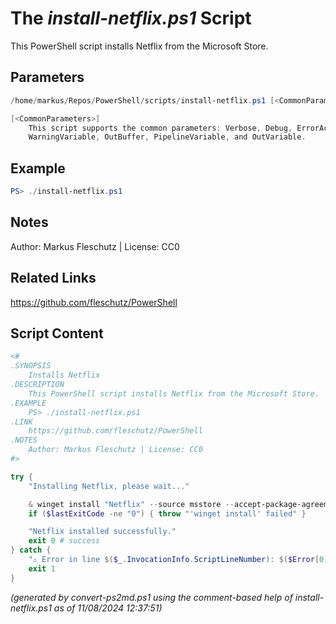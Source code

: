 The *install-netflix.ps1* Script
===========================

This PowerShell script installs Netflix from the Microsoft Store.

Parameters
----------
```powershell
/home/markus/Repos/PowerShell/scripts/install-netflix.ps1 [<CommonParameters>]

[<CommonParameters>]
    This script supports the common parameters: Verbose, Debug, ErrorAction, ErrorVariable, WarningAction, 
    WarningVariable, OutBuffer, PipelineVariable, and OutVariable.
```

Example
-------
```powershell
PS> ./install-netflix.ps1

```

Notes
-----
Author: Markus Fleschutz | License: CC0

Related Links
-------------
https://github.com/fleschutz/PowerShell

Script Content
--------------
```powershell
<#
.SYNOPSIS
	Installs Netflix
.DESCRIPTION
	This PowerShell script installs Netflix from the Microsoft Store.
.EXAMPLE
	PS> ./install-netflix.ps1
.LINK
	https://github.com/fleschutz/PowerShell
.NOTES
	Author: Markus Fleschutz | License: CC0
#>

try {
	"Installing Netflix, please wait..."

	& winget install "Netflix" --source msstore --accept-package-agreements --accept-source-agreements
	if ($lastExitCode -ne "0") { throw "'winget install' failed" }

	"Netflix installed successfully."
	exit 0 # success
} catch {
	"⚠️ Error in line $($_.InvocationInfo.ScriptLineNumber): $($Error[0])"
	exit 1
}
```

*(generated by convert-ps2md.ps1 using the comment-based help of install-netflix.ps1 as of 11/08/2024 12:37:51)*
